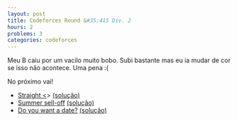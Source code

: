 ```yaml
---
layout: post
title: Codeforces Round &#35;415 Div. 2
hours: 2
problems: 3
categories: codeforces
---
```


Meu B caiu por um vacilo muito bobo. Subi bastante mas eu ia mudar de cor se isso não acontece. Uma pena :(

No próximo vai!

- [Straight <<A>>](http://codeforces.com/contest/810/problem/A) [(solução)](https://github.com/LGBitencourt/Competitive-Programming/blob/master/codeforces/810a.cpp)
- [Summer sell-off](http://codeforces.com/contest/810/problem/B) [(solução)](https://github.com/LGBitencourt/Competitive-Programming/blob/master/codeforces/810b.cpp)
- [Do you want a date?](http://codeforces.com/contest/810/problem/C) [(solução)](https://github.com/LGBitencourt/Competitive-Programming/blob/master/codeforces/810c.cpp)
